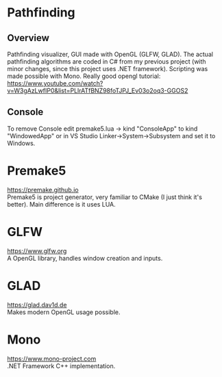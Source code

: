 # Pathfinding

## Overview
Pathfinding visualizer, GUI made with OpenGL (GLFW, GLAD). The actual pathfinding algorithms are coded in C# from my previous project (with minor changes, since this project uses .NET framework). Scripting was made possible with Mono.
Really good opengl tutorial: https://www.youtube.com/watch?v=W3gAzLwfIP0&list=PLlrATfBNZ98foTJPJ_Ev03o2oq3-GGOS2

## Console
To remove Console edit premake5.lua -> kind "ConsoleApp" to kind "WindowedApp" or in VS Studio Linker->System->Subsystem and set it to Windows.

# Premake5
https://premake.github.io</br>Premake5 is project generator, very familiar to CMake (I just think it's better). Main difference is it uses LUA.

# GLFW
https://www.glfw.org</br>A OpenGL library, handles window creation and inputs.

# GLAD
https://glad.dav1d.de</br>Makes modern OpenGL usage possible.

# Mono
https://www.mono-project.com</br>.NET Framework C++ implementation.
